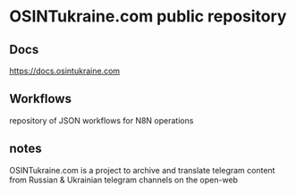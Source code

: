 # OSINTukraine.com public repository

## Docs
https://docs.osintukraine.com

## Workflows

repository of JSON workflows for N8N operations

## notes

OSINTukraine.com is a project to archive and translate telegram content from Russian & Ukrainian telegram channels on the open-web
